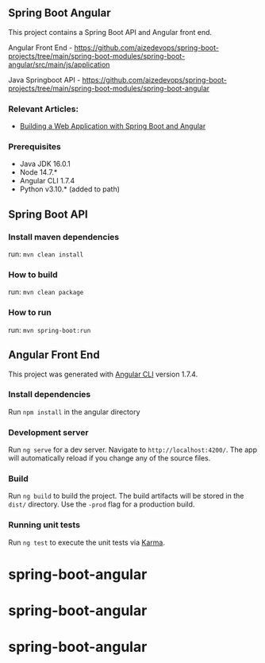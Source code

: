 ## Spring Boot Angular

This project contains a Spring Boot API and Angular front end. 

Angular Front End - https://github.com/aizedevops/spring-boot-projects/tree/main/spring-boot-modules/spring-boot-angular/src/main/js/application

Java Springboot API - https://github.com/aizedevops/spring-boot-projects/tree/main/spring-boot-modules/spring-boot-angular


### Relevant Articles:

- [Building a Web Application with Spring Boot and Angular](https://www.baeldung.com/spring-boot-angular-web)

### Prerequisites

- Java JDK 16.0.1
- Node 14.7.*
- Angular CLI 1.7.4
- Python v3.10.*  (added to path)

## Spring Boot API

### Install maven dependencies

run: `mvn clean install`

### How to build

run: `mvn clean package`

### How to run

run: `mvn spring-boot:run`

## Angular Front End

This project was generated with [Angular CLI](https://github.com/angular/angular-cli) version 1.7.4.

### Install dependencies

Run `npm install` in the angular directory

### Development server

Run `ng serve` for a dev server. Navigate to `http://localhost:4200/`. The app will automatically reload if you change any of the source files.

### Build

Run `ng build` to build the project. The build artifacts will be stored in the `dist/` directory. Use the `-prod` flag for a production build.

### Running unit tests

Run `ng test` to execute the unit tests via [Karma](https://karma-runner.github.io).
# spring-boot-angular
# spring-boot-angular
# spring-boot-angular
